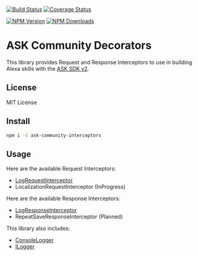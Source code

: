 [![Build Status](https://travis-ci.org/rmtuckerphx/ask-community-interceptors.svg?branch=master)](https://travis-ci.org/ask-community/ask-community-interceptors)
[![Coverage Status](https://img.shields.io/coveralls/github/ask-community/ask-community-interceptors.svg)](https://coveralls.io/github/ask-community/ask-community-interceptors?branch=master)

[![NPM Version](https://img.shields.io/npm/v/ask-community-interceptors.svg)](https://www.npmjs.com/package/ask-community-interceptors)
[![NPM Downloads](https://img.shields.io/npm/dt/ask-community-interceptors.svg)](https://www.npmjs.com/package/ask-community-interceptors)

# ASK Community Decorators

This library provides Request and Response Interceptors to use in building Alexa skills with the [ASK SDK v2](https://github.com/alexa/alexa-skills-kit-sdk-for-nodejs). 


## License

MIT License

## Install

```bash
npm i -S ask-community-interceptors
```

## Usage

Here are the available Request Interceptors:

* [LogRequestInterceptor](./docs/LogRequestInterceptor.md)
* LocalizationRequestInterceptor (InProgress)


Here are the available Response Interceptors:

* [LogResponseInterceptor](./docs/LogResponseInterceptor.md)
* RepeatSaveResponseInterceptor (Planned)

This library also includes:
* [ConsoleLogger](./docs/ConsoleLogger.md)
* [ILogger](./docs/ILogger.md)